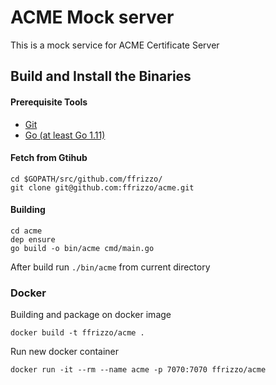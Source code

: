 # ACME Mock server

This is a mock service for ACME Certificate Server

## Build and Install the Binaries

#### Prerequisite Tools

* [Git](https://git-scm.com/)
* [Go (at least Go 1.11)](http://golang.org)

#### Fetch from Gtihub

```
cd $GOPATH/src/github.com/ffrizzo/
git clone git@github.com:ffrizzo/acme.git

```

#### Building

```
cd acme
dep ensure
go build -o bin/acme cmd/main.go
```

After build run `./bin/acme` from current directory 


### Docker

Building and package on docker image

```
docker build -t ffrizzo/acme .
```

Run new docker container
```
docker run -it --rm --name acme -p 7070:7070 ffrizzo/acme
```